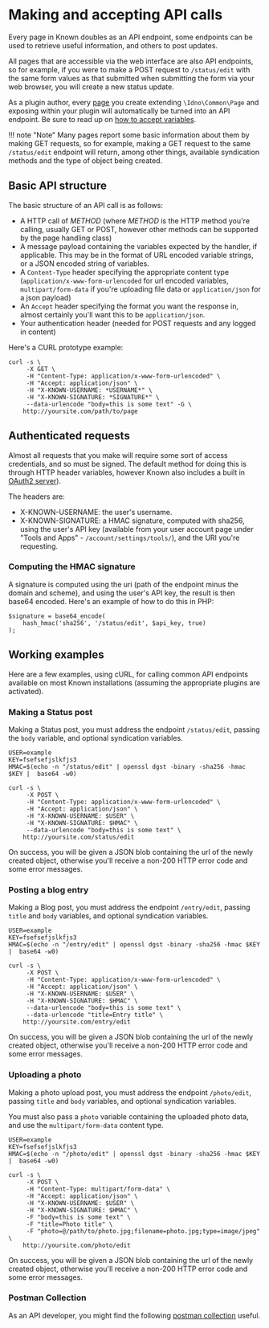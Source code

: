 # Making and accepting API calls

Every page in Known doubles as an API endpoint, some endpoints can be used to retrieve useful information, and others to post updates. 

All pages that are accessible via the web interface are also API endpoints, so for example, if you were to make a 
POST request to ```/status/edit``` with the same form values as that submitted when submitting the form via your web browser, you will create a new 
status update.

As a plugin author, every [page](/developers/plugins/pages/) you create extending ```\Idno\Common\Page``` and exposing within your plugin will automatically be turned into an API endpoint. Be sure to read up on [how to accept variables](forms.md#accepting-input-from-html-forms-links-or-api-calls).

!!! note "Note"
    Many pages report some basic information about them by making GET requests, so for example, making a GET request to the same ```/status/edit``` endpoint will return, among other things, available syndication methods and the type of object being created.

## Basic API structure

The basic structure of an API call is as follows:

* A HTTP call of *METHOD* (where *METHOD* is the HTTP method you're calling, usually GET or POST, however other methods can be supported by the page handling class)
* A message payload containing the variables expected by the handler, if applicable. This may be in the format of URL encoded variable strings, or a JSON encoded string of variables.
* A ```Content-Type``` header specifying the appropriate content type (```application/x-www-form-urlencoded``` for url encoded variables, ```multipart/form-data``` if you're uploading file data or ```application/json``` for a json payload)
* An ```Accept``` header specifying the format you want the response in, almost certainly you'll want this to be ```application/json```.
* Your authentication header (needed for POST requests and any logged in content)

Here's a CURL prototype example:

```
curl -s \
     -X GET \
     -H "Content-Type: application/x-www-form-urlencoded" \
     -H "Accept: application/json" \
     -H "X-KNOWN-USERNAME: *USERNAME*" \
     -H "X-KNOWN-SIGNATURE: *SIGNATURE*" \
     --data-urlencode "body=this is some text" -G \
    http://yoursite.com/path/to/page
```

## Authenticated requests

Almost all requests that you make will require some sort of access credentials, and so must be signed. 
The default method for doing this is through HTTP header variables, however Known also includes a built in [OAuth2 server](https://github.com/mapkyca/KnownOAuth2)).

The headers are:

* X-KNOWN-USERNAME: the user's username.
* X-KNOWN-SIGNATURE: a HMAC signature, computed with sha256, using the user's API key (available from your user account page under "Tools and Apps" - ```/account/settings/tools/```), and the URI you're requesting.

### Computing the HMAC signature

A signature is computed using the uri (path of the endpoint minus the domain and scheme), and using the user's API key, the result is then base64 encoded. Here's an example of how to do this in PHP:

```
$signature = base64_encode(
    hash_hmac('sha256', '/status/edit', $api_key, true)
); 
```

## Working examples

Here are a few examples, using cURL, for calling common API endpoints available on most Known installations (assuming the appropriate plugins are activated).

### Making a Status post

Making a Status post, you must address the endpoint ```/status/edit```, passing the ```body``` variable, and optional syndication variables.

```
USER=example
KEY=fsefsefjslkfjs3
HMAC=$(echo -n "/status/edit" | openssl dgst -binary -sha256 -hmac $KEY |  base64 -w0)

curl -s \
     -X POST \
     -H "Content-Type: application/x-www-form-urlencoded" \
     -H "Accept: application/json" \
     -H "X-KNOWN-USERNAME: $USER" \
     -H "X-KNOWN-SIGNATURE: $HMAC" \
     --data-urlencode "body=this is some text" \
    http://yoursite.com/status/edit
```

On success, you will be given a JSON blob containing the url of the newly created object, otherwise you'll receive a non-200 HTTP error code and some error messages.

### Posting a blog entry

Making a Blog post, you must address the endpoint ```/entry/edit```, passing ```title``` and ```body``` variables, and optional syndication variables.

```
USER=example
KEY=fsefsefjslkfjs3
HMAC=$(echo -n "/entry/edit" | openssl dgst -binary -sha256 -hmac $KEY |  base64 -w0)

curl -s \
     -X POST \
     -H "Content-Type: application/x-www-form-urlencoded" \
     -H "Accept: application/json" \
     -H "X-KNOWN-USERNAME: $USER" \
     -H "X-KNOWN-SIGNATURE: $HMAC" \
     --data-urlencode "body=this is some text" \
     --data-urlencode "title=Entry title" \
    http://yoursite.com/entry/edit
```

On success, you will be given a JSON blob containing the url of the newly created object, otherwise you'll receive a non-200 HTTP error code and some error messages.

### Uploading a photo

Making a photo upload post, you must address the endpoint ```/photo/edit```, passing ```title``` and ```body``` variables, and optional syndication variables.

You must also pass a ```photo``` variable containing the uploaded photo data, and use the ```multipart/form-data``` content type.

```
USER=example
KEY=fsefsefjslkfjs3
HMAC=$(echo -n "/photo/edit" | openssl dgst -binary -sha256 -hmac $KEY |  base64 -w0)

curl -s \
     -X POST \
     -H "Content-Type: multipart/form-data" \
     -H "Accept: application/json" \
     -H "X-KNOWN-USERNAME: $USER" \
     -H "X-KNOWN-SIGNATURE: $HMAC" \
     -F "body=this is some text" \
     -F "title=Photo title" \
     -F "photo=@/path/to/photo.jpg;filename=photo.jpg;type=image/jpeg" \
    http://yoursite.com/photo/edit
```

On success, you will be given a JSON blob containing the url of the newly created object, otherwise you'll receive a non-200 HTTP error code and some error messages.

### Postman Collection

As an API developer, you might find the following [postman collection](https://github.com/mapkyca/known-postman) useful.
